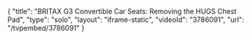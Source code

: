 {
    "title": "BRITAX G3 Convertible Car Seats: Removing the HUGS Chest Pad",
    "type": "solo",
    "layout": "iframe-static",
    "videoId": "3786091",
    "url": "\/tvpembed\/3786091"
}